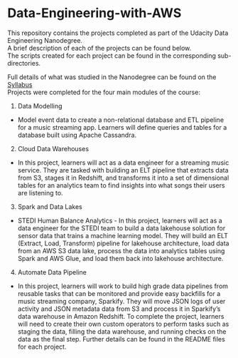 # Data-Engineering-with-AWS
This repository contains the projects completed as part of the Udacity Data Engineering Nanodegree.  
A brief description of each of the projects can be found below.  
The scripts created for each project can be found in the corresponding sub-directories.

Full details of what was studied in the Nanodegree can be found on the [Syllabus](./Data+Engineering+Nanodegree+Program+Syllabus.pdf)  
Projects were completed for the four main modules of the course:  

1) Data Modelling  
  * Model event data to create a non-relational database and ETL pipeline for a music streaming app. Learners
will define queries and tables for a database built using Apache Cassandra.
2) Cloud Data Warehouses
  * In this project, learners will act as a data engineer for a streaming music service. They are tasked with
building an ELT pipeline that extracts data from S3, stages it in Redshift, and transforms it into a set of
dimensional tables for an analytics team to find insights into what songs their users are listening to.

3) Spark and Data Lakes
  * STEDI Human Balance Analytics - In this project, learners will act as a data engineer for the STEDI team to build a data lakehouse solution for
sensor data that trains a machine learning model. They will build an ELT (Extract, Load, Transform) pipeline
for lakehouse architecture, load data from an AWS S3 data lake, process the data into analytics tables using
Spark and AWS Glue, and load them back into lakehouse architecture.

4) Automate Data Pipeline
  * In this project, learners will work to build high grade data pipelines from reusable tasks that can be
monitored and provide easy backfills for a music streaming company, Sparkify. They will move JSON logs
of user activity and JSON metadata data from S3 and process it in Sparkify’s data warehouse in Amazon
Redshift. To complete the project, learners will need to create their own custom operators to perform tasks
such as staging the data, filling the data warehouse, and running checks on the data as the final step.
Further details can be found in the README files for each project.
